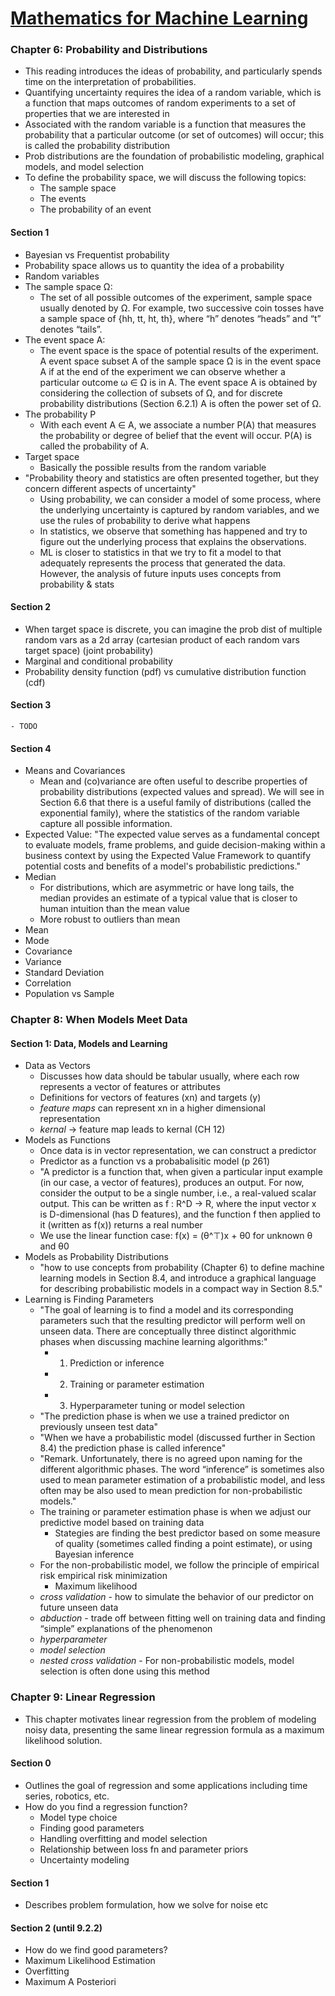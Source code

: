 # [Mathematics for Machine Learning](https://mml-book.github.io/book/mml-book.pdf)

### Chapter 6: Probability and Distributions
- This reading introduces the ideas of probability, and particularly spends time on the interpretation of probabilities.
- Quantifying uncertainty requires the idea of a random variable, which is a function that maps outcomes of random experiments to a set of properties that we are interested in
- Associated with the random variable is a function that measures the probability that a particular outcome (or set of outcomes) will occur; this is called the probability distribution
- Prob distributions are the foundation of probabilistic modeling, graphical models, and model selection
- To define the probability space, we will discuss the following topics:
    - The sample space
    - The events
    - The probability of an event

#### Section 1
- Bayesian vs Frequentist probability
- Probability space allows us to quantity the idea of a probability
- Random variables
- The sample space Ω:
    - The set of all possible outcomes of the experiment, sample space usually denoted by Ω. For example, two successive coin tosses have a sample space of {hh, tt, ht, th}, where “h” denotes “heads” and “t” denotes “tails”.
- The event space A:
    - The event space is the space of potential results of the experiment. A event space subset A of the sample space Ω is in the event space A if at the end of the experiment we can observe whether a particular outcome ω ∈ Ω is in A. The event space A is obtained by considering the collection of subsets of Ω, and for discrete probability distributions (Section 6.2.1) A is often the power set of Ω.
- The probability P
    - With each event A ∈ A, we associate a number P(A) that measures the probability or degree of belief that the event will occur. P(A) is called the probability of A.
- Target space
    - Basically the possible results from the random variable
- "Probability theory and statistics are often presented together, but they concern different aspects of uncertainty"
    - Using probability, we can consider a model of some process, where the underlying uncertainty is captured by random variables, and we use the rules of probability to derive what happens
    - In statistics, we observe that something has happened and try to figure out the underlying process that explains the observations.
    - ML is closer to statistics in that we try to fit a model to that adequately represents the process that generated the data. However, the analysis of future inputs uses concepts from probability & stats
#### Section 2
- When target space is discrete, you can imagine the prob dist of multiple random vars as a 2d array (cartesian product of each random vars target space) (joint probability)
- Marginal and conditional probability
- Probability density function (pdf) vs cumulative distribution function (cdf)
#### Section 3
    - TODO
#### Section 4
- Means and Covariances
    - Mean and (co)variance are often useful to describe properties of probability distributions (expected values and spread). We will see in Section 6.6 that there is a useful family of distributions (called the exponential family), where the statistics of the random variable capture all possible information.
- Expected Value: "The expected value serves as a fundamental concept to evaluate models, frame problems, and guide decision-making within a business context by using the Expected Value Framework to quantify potential costs and benefits of a model's probabilistic predictions."
- Median
    - For distributions, which are asymmetric or have long tails, the median provides an estimate of a typical value that is closer to human intuition than the mean value
    - More robust to outliers than mean
- Mean
- Mode
- Covariance
- Variance
- Standard Deviation
- Correlation
- Population vs Sample

### Chapter 8: When Models Meet Data
#### Section 1: Data, Models and Learning
- Data as Vectors
    - Discusses how data should be tabular usually, where each row represents a vector of features or attributes
    - Definitions for vectors of features (xn) and targets (y)
    - *feature maps* can represent xn in a higher dimensional representation 
    - *kernal* -> feature map leads to kernal (CH 12)
- Models as Functions
    - Once data is in vector representation, we can construct a predictor
    - Predictor as a function vs a probabalisitic model (p 261)
    - "A predictor is a function that, when given a particular input example (in our case, a vector of features), produces an output. For now, consider the output to be a single number, i.e., a real-valued scalar output. This can be written as f : R^D → R, where the input vector x is D-dimensional (has D features), and the function f then applied to it (written as f(x)) returns a real number
    - We use the linear function case: f(x) = (θ^⊤)x + θ0 for unknown θ and θ0
- Models as Probability Distributions
    - "how to use concepts from probability (Chapter 6) to define machine learning models in Section 8.4, and introduce a graphical language for describing probabilistic models in a compact way in Section 8.5."
- Learning is Finding Parameters
    - "The goal of learning is to find a model and its corresponding parameters such that the resulting predictor will perform well on unseen data. There are conceptually three distinct algorithmic phases when discussing machine learning algorithms:"
        - 1. Prediction or inference
        - 2. Training or parameter estimation
        - 3. Hyperparameter tuning or model selection
    - "The prediction phase is when we use a trained predictor on previously unseen test data"
    - "When we have a probabilistic model (discussed further in Section 8.4) the prediction phase is called inference"
    - "Remark. Unfortunately, there is no agreed upon naming for the different algorithmic phases. The word “inference” is sometimes also used to mean parameter estimation of a probabilistic model, and less often may be also used to mean prediction for non-probabilistic models."
    - The training or parameter estimation phase is when we adjust our predictive model based on training data
        - Stategies are finding the best predictor based on some measure of quality (sometimes called finding a point estimate), or using Bayesian inference
    - For the non-probabilistic model, we follow the principle of empirical risk empirical risk minimization
        - Maximum likelihood
    - *cross validation* - how to  simulate the behavior of our predictor on future unseen data
    - *abduction* - trade off between fitting well on training data and finding “simple” explanations of the phenomenon
    - *hyperparameter*
    - *model selection* 
    - *nested cross validation* - For non-probabilistic models, model selection is often done using this method

### Chapter 9: Linear Regression
- This chapter motivates linear regression from the problem of modeling noisy data, presenting the same linear regression formula as a maximum likelihood solution.
#### Section 0
- Outlines the goal of regression and some applications including time series, robotics, etc.
- How do you find a regression function?
    - Model type choice
    - Finding good parameters
    - Handling overfitting and model selection
    - Relationship between loss fn and parameter priors
    - Uncertainty modeling

#### Section 1
- Describes problem formulation, how we solve for noise etc

#### Section 2 (until 9.2.2)
- How do we find good parameters?
- Maximum Likelihood Estimation
- Overfitting
- Maximum A Posteriori
